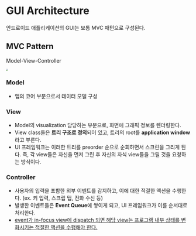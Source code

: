 # GUI Architecture

안드로이드 애플리케이션의 GUI는 보통 MVC 패턴으로 구성된다.

## MVC Pattern

Model-View-Controller 

<img src="https://i.imgur.com/zjzahBI.png" style="zoom:30%;" />

### Model

- 앱의 코어 부분으로서 데이터 모델 구성

### View 

- Model의 visualization 담당하는 부분으로, 화면에 그래픽 정보를 렌더링한다.
- View class들은 **트리 구조로 정의**되어 있고, 트리의 root를 **application window** 라고 부른다. 
- UI 프레임워크는 이러한 트리를 preorder 순으로 순회하면서 스크린을 그리게 된다. 즉, 각 view들은 자신을 먼저 그린 후 자신의 자식 view들을 그릴 것을 요청하는 방식이다.

### Controller 

- 사용자의 입력을 포함한 외부 이벤트를 감지하고, 이에 대한 적절한 액션을 수행한다. (ex. 키 입력, 스크립 탭, 전화 수신 등)
- 발생한 이벤트들은 **Event Queue**에 쌓이게 되고, UI 프레임워크가 이를 순서대로 처리한다. 
- <u>event가 in-focus view에 dispatch 되면 해당 view는 프로그램 내부 상태를 변화시키는 적절한 액션을 수행해야 한다.</u> 


